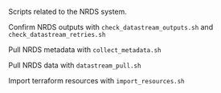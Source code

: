 Scripts related to the NRDS system.

Confirm NRDS outputs with `check_datastream_outputs.sh` and `check_datastream_retries.sh`

Pull NRDS metadata with `collect_metadata.sh`

Pull NRDS data with `datastream_pull.sh`

Import terraform resources with `import_resources.sh`
